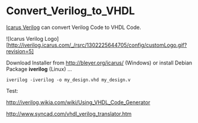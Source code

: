 # Convert_Verilog_to_VHDL
[Icarus Verilog](http://iverilog.icarus.com/) can convert Verilog Code to VHDL Code.

![Icarus Verilog Logo][http://iverilog.icarus.com/_/rsrc/1302225644705/config/customLogo.gif?revision=5]

Download Installer from http://bleyer.org/icarus/ (Windows) or install Debian Package **iverilog** (Linux) ...

```
iverilog -iverilog -o my_design.vhd my_design.v
```

Test:

http://iverilog.wikia.com/wiki/Using_VHDL_Code_Generator

http://www.syncad.com/vhdl_verilog_translator.htm
